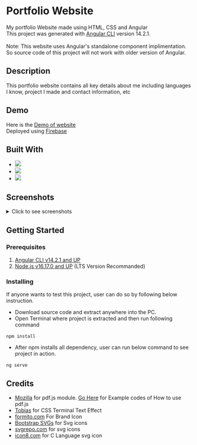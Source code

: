 # Portfolio Website
My portfolio Website made using HTML, CSS and Angular
<br>
This project was generated with [Angular CLI](https://github.com/angular/angular-cli) version 14.2.1.
<br>
<br>
Note: This website uses Angular's standalone component implimentation. So source code of this project will not work with older version of Angular.

## Description
This portfolio website contains all key details about me including languages I know, project I made and contact information, etc

## Demo

Here is the [Demo of website](https://portfolio1297.web.app/home) 
<br>
Deployed using [Firebase](https://firebase.google.com/)

## Built With

* <img src="https://img.shields.io/badge/Angular-DD0031?style=for-the-badge&logo=angular&logoColor=white" />
* <img src="https://img.shields.io/badge/HTML5%20-%23e34f26.svg?&style=for-the-badge&logo=html5&logoColor=white" />
* <img src="https://img.shields.io/badge/CSS3-1572B6?&style=for-the-badge&logo=css3&logoColor=white" />

## Screenshots
<details>
  <summary>Click to see screenshots</summary>
  <br>
  Desktop Version
  <br>
  <img src='/src/assets/imgs/home-desktop.png'></img>
  <img src='/src/assets/imgs/desktop-skills.png'></img>
  <br>
  Mobile version
  <br>
  <img src='/src/assets/imgs/mobile-home.jpg'></img>
  <img src='/src/assets/imgs/mobile-tools.jpg'></img>
  <img src='/src/assets/imgs/mobile-navbar.jpg'></img>
</details>

## Getting Started

### Prerequisites

1) [Angular CLI v14.2.1 and UP](https://angular.io/)
2) [Node.js v16.17.0 and UP](https://nodejs.org/en/) (LTS Version Recommanded) 

### Installing

If anyone wants to test this project, user can do so by following below instruction.

* Download source code and extract anywhere into the PC.
* Open Terminal where project is extracted and then run following command 
```
npm install 
```
* After npm installs all dependency, user can run below command to see project in action.
```
ng serve
```

## Credits

* [Mozilla](https://github.com/mozilla/pdf.js) for pdf.js module. [Go Here](https://mozilla.github.io/pdf.js/examples/#) for Example codes of How to use pdf.js
* [Tobias](https://www.sliderrevolution.com/resources/css-text-animation/) for CSS Terminal Text Effect
* [formito.com](https://formito.com/tools/favicon) For Brand Icon
* [Bootstrap SVGs](https://icons.getbootstrap.com/) for Svg icons
* [svgrepo.com](https://www.svgrepo.com/svg/) for svg icons
* [icon8.com](https://icons8.com/icon/40670/c-programming) for C Language svg icon
